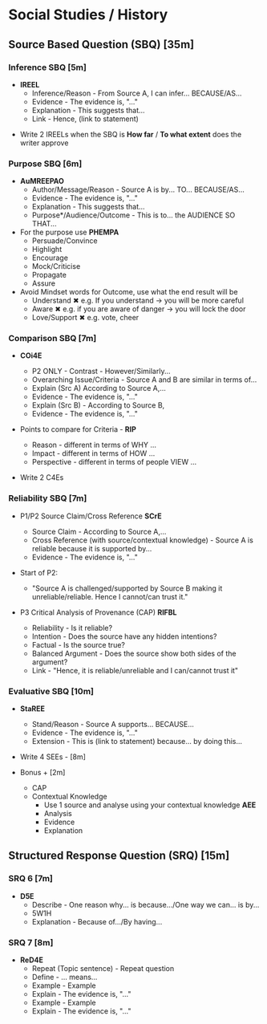 # Social Studies / History

## Source Based Question (SBQ) [35m]

### Inference SBQ [5m]

-   **IREEL**
    -   Inference/Reason - From Source A, I can infer... BECAUSE/AS...
    -   Evidence - The evidence is, "..."
    -   Explanation - This suggests that...
    -   Link - Hence, (link to statement)

*   Write 2 IREELs when the SBQ is **How far** / **To what extent** does the writer approve

### Purpose SBQ [6m]

-   **AuMREEPAO**
    -   Author/Message/Reason - Source A is by... TO... BECAUSE/AS...
    -   Evidence - The evidence is, "..."
    -   Explanation - This suggests that...
    -   Purpose\*/Audience/Outcome - This is to... the AUDIENCE SO THAT...
-   For the purpose use **PHEMPA**
    -   Persuade/Convince
    -   Highlight
    -   Encourage
    -   Mock/Criticise
    -   Propagate
    -   Assure
-   Avoid Mindset words for Outcome, use what the end result will be
    -   Understand ✖ e.g. If you understand -> you will be more careful
    -   Aware ✖ e.g. if you are aware of danger -> you will lock the door
    -   Love/Support ✖ e.g. vote, cheer

### Comparison SBQ [7m]

-   **COi4E**

    -   P2 ONLY - Contrast - However/Similarly...
    -   Overarching Issue/Criteria - Source A and B are similar in terms of...
    -   Explain (Src A) According to Source A,...
    -   Evidence - The evidence is, "..."
    -   Explain (Src B) - According to Source B,
    -   Evidence - The evidence is, "..."

-   Points to compare for Criteria - **RIP**
    -   Reason - different in terms of WHY ...
    -   Impact - different in terms of HOW ...
    -   Perspective - different in terms of people VIEW ...
-   Write 2 C4Es

### Reliability SBQ [7m]

-   P1/P2 Source Claim/Cross Reference **SCrE**

    -   Source Claim - According to Source A,...
    -   Cross Reference (with source/contextual knowledge) - Source A is reliable because it is supported by...
    -   Evidence - The evidence is, "..."

-   Start of P2:

    -   "Source A is challenged/supported by Source B making it unreliable/reliable. Hence I cannot/can trust it."

-   P3 Critical Analysis of Provenance (CAP) **RIFBL**
    -   Reliability - Is it reliable?
    -   Intention - Does the source have any hidden intentions?
    -   Factual - Is the source true?
    -   Balanced Argument - Does the source show both sides of the argument?
    -   Link - "Hence, it is reliable/unreliable and I can/cannot trust it"

### Evaluative SBQ [10m]

-   **StaREE**

    -   Stand/Reason - Source A supports... BECAUSE...
    -   Evidence - The evidence is, "..."
    -   Extension - This is (link to statement) because... by doing this...

-   Write 4 SEEs - [8m]
-   Bonus + [2m]
    -   CAP
    -   Contextual Knowledge
        -   Use 1 source and analyse using your contextual knowledge **AEE**
        -   Analysis
        -   Evidence
        -   Explanation

## Structured Response Question (SRQ) [15m]

### SRQ 6 [7m]

-   **D5E**
    -   Describe - One reason why... is because.../One way we can... is by...
    -   5W1H
    -   Explanation - Because of.../By having...

### SRQ 7 [8m]

-   **ReD4E**
    -   Repeat (Topic sentence) - Repeat question
    -   Define - ... means...
    -   Example - Example
    -   Explain - The evidence is, "..."
    -   Example - Example
    -   Explain - The evidence is, "..."
